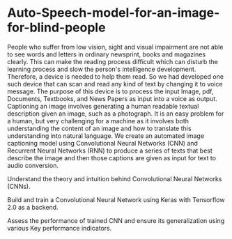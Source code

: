 # Auto-Speech-model-for-an-image-for-blind-people
People who suffer from low vision, sight and visual impairment are not able to see words and letters in ordinary newsprint, books and magazines clearly. This can make the reading process difficult which can disturb the learning process and slow the person's intelligence development. Therefore, a device is needed to help them read. So we had developed one such device that can scan and read any kind of text by changing it to voice message. The purpose of this device is to process the input Image, pdf, Documents, Textbooks, and News Papers as input into a voice as output. Captioning an image involves generating a human readable textual description given an image, such as a photograph. It is an easy problem for a human, but very challenging for a machine as it involves both understanding the content of an image and how to translate this understanding into natural language. We create an automated image captioning model using Convolutional Neural Networks (CNN) and Recurrent Neural Networks (RNN) to produce a series of texts that best describe the image and then those captions are given as input for text to audio conversion.

Understand the theory and intuition behind Convolutional Neural Networks (CNNs).

Build and train a Convolutional Neural Network using Keras with Tensorflow 2.0 as a backend.

Assess the performance of trained CNN and ensure its generalization using various Key performance indicators.

